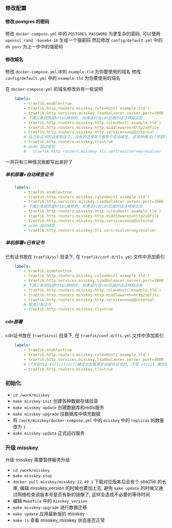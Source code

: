 ### 修改配置

#### 修改 postgres 的密码

修改 `docker-compose.yml` 中的 `POSTGRES_PASSWORD` 为更复杂的密码, 可以使用 `openssl rand -base64 16` 生成一个强密码
然后修改 `config/default.yml` 中的 `db pass` 为上一步中的强密码

#### 修改域名

修改 `docker-compose.yml` 中的 `example.tld` 为你要使用的域名
修改 `config/default.yml` 中的 `example.tld` 为你要使用的域名

在 `docker-compose.yml` 的域名修改处有一些说明
```yaml
    labels:
        - traefik.enable=true
        - traefik.http.routers.misskey.rule=Host(`example.tld`)
        - traefik.http.services.misskey.loadbalancer.server.port=3000
        # 下面三条规则是https跳转的, 如果运行在cdn后面的话注释掉这些
        - traefik.http.routers.misskey-http.rule=Host(`example.tld`)
        - traefik.http.routers.misskey-http.middlewares=http2s@file
        - traefik.http.routers.misskey-http.service=noop@internal
        # 自己有证书的话使用这个, 没有的话使用下面那个自动续签. 还有种情况cf开启TLS Full(strict)模式也是需要手动提供证书的
        - traefik.http.routers.misskey.tls=true
        # acme 自动续签
        # - traefik.http.routers.misskey.tls.certresolver=myresolver
```

一共只有三种情况我都写出来好了

##### 单机部署+自动续签证书

```yaml
    labels:
        - traefik.enable=true
        - traefik.http.routers.misskey.rule=Host(`example.tld`)
        - traefik.http.services.misskey.loadbalancer.server.port=3000
        # 下面三条规则是https跳转的, 如果运行在cdn后面的话注释掉这些
        - traefik.http.routers.misskey-http.rule=Host(`example.tld`)
        - traefik.http.routers.misskey-http.middlewares=http2s@file
        - traefik.http.routers.misskey-http.service=noop@internal
        # acme 自动续签
        - traefik.http.routers.misskey.tls.certresolver=myresolver
```

##### 单机部署+已有证书

已有证书放在 `traefik/ssl` 目录下, 在 `traefik/conf.d/tls.yml` 文件中添加索引

```yaml
    labels:
        - traefik.enable=true
        - traefik.http.routers.misskey.rule=Host(`example.tld`)
        - traefik.http.services.misskey.loadbalancer.server.port=3000
        # 下面三条规则是https跳转的, 如果运行在cdn后面的话注释掉这些
        - traefik.http.routers.misskey-http.rule=Host(`example.tld`)
        - traefik.http.routers.misskey-http.middlewares=http2s@file
        - traefik.http.routers.misskey-http.service=noop@internal
        # 使用已有证书
        - traefik.http.routers.misskey.tls=true
```

##### cdn部署

cdn证书放在 `traefik/ssl` 目录下, 在 `traefik/conf.d/tls.yml` 文件中添加索引

```yaml
    labels:
        - traefik.enable=true
        - traefik.http.routers.misskey.rule=Host(`example.tld`)
        - traefik.http.services.misskey.loadbalancer.server.port=3000
        # cf开启TLS Full(strict)模式也是需要手动提供证书的, 不是 strict 模式的话注释掉这个
        - traefik.http.routers.misskey.tls=true
```

### 初始化

- `cd /work/misskey`
- `make misskey-init` 创建各种数据存储目录
- `make misskey-update` 创建数据库和redis服务
- `make misskey-upgrade` 往数据库中填充数据
- 将 `/work/misskey/docker-compose.yml` 中的 `misskey` 中的 `replicas` 的数量改为 `1`
- `make misskey-update` 正式运行服务

### 升级 misskey

升级 misskey 需要暂停服务升级

- `cd /work/misskey`
- `make misskey-stop`
- `docker pull misskey/misskey:12.49.1` 下载对应版本后会有个 sha256 的长串, 编辑 misskey_version 的时候也要加上去, 避免 `make update` 的时候又通过网络检查该版本号是否有新的镜像了, 这样会造成不必要的等待时间
- 编辑 `Makefile` 中的 `misskey_version`
- `make misskey-upgrade` 进行数据迁移
- `make update` 应用最新版的 misskey
- `make ls` 查看 misskey_misskey 状态是否正常
